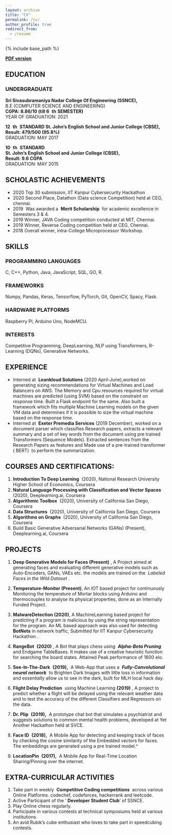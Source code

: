 ```yaml
---
layout: archive
title: "CV"
permalink: /cv/
author_profile: true
redirect_from:
  - /resume
---
```


{% include base_path %}


[**PDF version**](https://range123.github.io/files/resume.pdf)

## EDUCATION

### UNDERGRADUATE

**Sri Sivasubramaniya Nadar College Of Engineering** ​ **(SSNCE),**  
B.E (COMPUTER SCIENCE AND ENGINEERING)  
**CGPA: 8.86/10 (till 6** ​ **th** ​ **SEMESTER)**  
YEAR OF GRADUATION: 2021  

**12** ​ **th** ​ **STANDARD
St. John’s English School and Junior College (CBSE),  
Result: 479/500 (95.8%)**  
GRADUATION: MAY 2017  

**10** ​ **th** ​ **STANDARD  
St. John’s English School and Junior College (CBSE),  
Result: 9.6 CGPA**  
GRADUATION: MAY 2015  

## SCHOLASTIC ACHIEVEMENTS

- 2020 Top 30 submission, IIT Kanpur Cybersecurity Hackathon
- 2020 Second Place, Datathon (Data science Competition) held at CEG, chennai.
- 2019 ​ Was awarded a ​ **Merit Scholarship** ​ for academic excellence in Semesters 3 & 4.
- 2019 Winner, JAVA Coding competition conducted at MIT, Chennai.
- 2019 Winner, Reverse Coding competition held at CEG, Chennai.
- 2018 Overall winner, intra-College Microprocessor Workshop.

## SKILLS

### PROGRAMMING LANGUAGES

C, C++, Python, Java, JavaScript, SQL, GO, R.
### FRAMEWORKS
Numpy, Pandas, Keras, Tensorflow, PyTorch, Git, OpenCV, Spacy, Flask.
### HARDWARE PLATFORMS
Raspberry PI, Arduino Uno, NodeMCU.
### INTERESTS
Competitive Programming, DeepLearning, NLP using Transformers, R-Learning (DQNs),
Generative Networks.


## EXPERIENCE


- Interned at ​ **Leankloud Solutions** (2020 April-June), ​worked on generating sizing
recommendations for Virtual Machines and Load Balancers on AWS.
                       The Memory and Cpu resources required for virtual machines are
predicted (using SVM) based on the constraint on response time. Built a Flask
endpoint for the same.
                       Also built a framework which fits multiple Machine Learning models on the
given VM data and determines if it is possible to size the virtual machine based on the
response time.
- Interned at ​ **Exeter Premedia Services** (2019 December), ​worked on a document
parser which classifies Research papers, extracts a relevant summary and a set of key
words from the document using pre trained Transformers (Sequence Models).
                                            Extracted sentences from the Research Papers as features and Made
use of a pre-trained transformer (​ BERT) ​ to perform the summarization.

## COURSES AND CERTIFICATIONS:

1. **Introduction To Deep Learning** ​ ​(2020), National Research University Higher
    School of Economics, Coursera
2. **Natural Language Processing with Classification and Vector Spaces** (2020), Deeplearning.ai, Coursera
3. **Algorithmic Toolbox** ​ (2020), University of California San Diego, Coursera
4. **Data Structures** ​ (2020), University of California San Diego, Coursera
5. **Algorithms on Graphs** ​ (2020), University of California San Diego, Coursera
6. Build Basic Generative Adversarial Networks (GANs) (Present), Deeplearning.ai, Coursera

## PROJECTS

<!-- 1. **Dino-Run (Present),** ​ A ​ **_Reinforcement-Learning_** ​ agent that will play the well known
    google chrome browser game, a convolutional agent will be trained for playing the
    game. -->
1. **Deep Generative Models for Faces (Present)** ​, A Project aimed at generating faces
    and evaluating different generative models such as Auto-Encoders, GANs, VAEs etc.
    the models are trained on the ​ _Labeled Faces in the Wild Dataset_ ​.
2. **Temperature-Monitor (Present)**, ​An IOT based project for continuously Monitoring
    the temperature of Mortar blocks using Arduino and thermocouples to analyse its
    physical properties, done as an Internally Funded Project.
3. **MalwareDetection (2020)**, A MachineLearning based project for predicting if a program is malicious by using  the string representation for the program. An ML based approach was also used for detecting **__BotNets__** in network traffic, Submitted for IIT Kanpur Cybersecurity Hackathon .
4. **RangeBot** ​ **(2020)** ​, A Bot that plays chess using ​ **_Alpha-Beta Pruning_** ​ and Endgame
    TableBases. It makes use of a creative heuristic function for searching the board
    states. Attained Peak performance of 1600 elo.
5. **See-In-The-Dark** ​ **(2019),** ​ A Web-App that uses a ​ **_Fully-Convolutional neural_**
    **_network_** ​ to Brighten Dark Images with little loss in information and essentially allow
    us to see in the dark, built for MLH local hack day.


6. **Flight Delay Prediction** ​ using Machine Learning ​ **(2019)** ​, A project to predict whether
    a flight will be delayed using the relevant weather data and to test the accuracy of the
    different Classifiers and Regressors on the data.
7. **Dr. Plip** ​ **(2019),** ​ A prototype chat bot that simulates a psychiatrist and suggests
    solutions to common mental health problems, developed at Yet Another Hackathon
    held at SVCE.
8. **Face ID** ​ **(2018),** ​ A Mobile App for detecting and keeping track of faces by checking
    the cosine similarity of the Embedded vectors for faces. The embeddings are
    generated using a pre trained model.^
9. **LocationPin** ​ **(2017),** ​ A Mobile App for Real-Time Location Sharing/Pinning over the
    internet.

## EXTRA-CURRICULAR ACTIVITIES

1. Take part in weekly ​ **Competitive Coding competitions** ​ across various Online
    Platforms. codechef, codeforces, hackerrank and leetcode.
2. Active Participant of the ‘​ **Developer Student Club** ​’ of SSNCE.
3. Play Online chess regularly.
4. Participate in various contests at technical symposiums held at various institutions.
5. An avid Rubik’s cube enthusiast who loves to take part in speedcubing contests.



